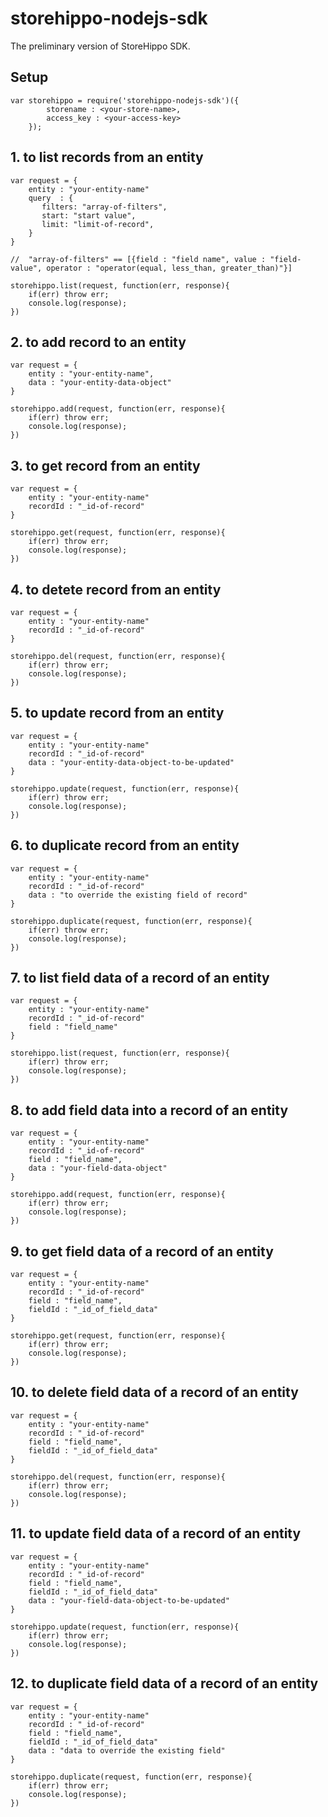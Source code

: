 storehippo-nodejs-sdk
================


The preliminary version of StoreHippo SDK.


## Setup

~~~
var storehippo = require('storehippo-nodejs-sdk')({
		storename : <your-store-name>, 
		access_key : <your-access-key>
	});
~~~

##  1. to list records from an entity

~~~
var request = {
    entity : "your-entity-name"
    query  : {
       filters: "array-of-filters",
       start: "start value",
       limit: "limit-of-record",
    }
}

//  "array-of-filters" == [{field : "field name", value : "field-value", operator : "operator(equal, less_than, greater_than)"}]

storehippo.list(request, function(err, response){
    if(err) throw err;
    console.log(response);
})
~~~

##  2. to add record to an entity

~~~
var request = {
    entity : "your-entity-name",
    data : "your-entity-data-object"
}

storehippo.add(request, function(err, response){
    if(err) throw err;
    console.log(response);
})
~~~

##  3. to get record from an entity

~~~
var request = {
    entity : "your-entity-name"
    recordId : "_id-of-record"
}

storehippo.get(request, function(err, response){
    if(err) throw err;
    console.log(response);
})
~~~

##  4. to detete record from an entity

~~~
var request = {
    entity : "your-entity-name"
    recordId : "_id-of-record"
}

storehippo.del(request, function(err, response){
    if(err) throw err;
    console.log(response);
})
~~~

##  5. to update record from an entity

~~~
var request = {
    entity : "your-entity-name"
    recordId : "_id-of-record"
    data : "your-entity-data-object-to-be-updated"
}

storehippo.update(request, function(err, response){
    if(err) throw err;
    console.log(response);
})
~~~

##  6. to duplicate record from an entity

~~~
var request = {
    entity : "your-entity-name"
    recordId : "_id-of-record"
    data : "to override the existing field of record"
}

storehippo.duplicate(request, function(err, response){
    if(err) throw err;
    console.log(response);
})
~~~

##  7. to list field data of a record of an entity

~~~
var request = {
    entity : "your-entity-name"
    recordId : "_id-of-record"
    field : "field_name"
}

storehippo.list(request, function(err, response){
    if(err) throw err;
    console.log(response);
})
~~~

##  8. to add field data into a record of an entity

~~~
var request = {
    entity : "your-entity-name"
    recordId : "_id-of-record"
    field : "field_name",
    data : "your-field-data-object"
}

storehippo.add(request, function(err, response){
    if(err) throw err;
    console.log(response);
})
~~~

##  9. to get field data of a record of an entity

~~~
var request = {
    entity : "your-entity-name"
    recordId : "_id-of-record"
    field : "field_name",
    fieldId : "_id_of_field_data"
}

storehippo.get(request, function(err, response){
    if(err) throw err;
    console.log(response);
})
~~~

##  10. to delete field data of a record of an entity

~~~
var request = {
    entity : "your-entity-name"
    recordId : "_id-of-record"
    field : "field_name",
    fieldId : "_id_of_field_data"
}

storehippo.del(request, function(err, response){
    if(err) throw err;
    console.log(response);
})
~~~

##  11. to update field data of a record of an entity

~~~
var request = {
    entity : "your-entity-name"
    recordId : "_id-of-record"
    field : "field_name",
    fieldId : "_id_of_field_data"
    data : "your-field-data-object-to-be-updated"
}

storehippo.update(request, function(err, response){
    if(err) throw err;
    console.log(response);
})
~~~

##  12. to duplicate field data of a record of an entity

~~~
var request = {
    entity : "your-entity-name"
    recordId : "_id-of-record"
    field : "field_name",
    fieldId : "_id_of_field_data"
    data : "data to override the existing field"
}

storehippo.duplicate(request, function(err, response){
    if(err) throw err;
    console.log(response);
})
~~~

